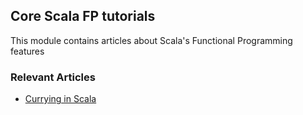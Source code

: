 ## Core Scala FP tutorials

This module contains articles about Scala's Functional Programming features

### Relevant Articles

- [Currying in Scala](https://www.baeldung.com/scala/currying)
